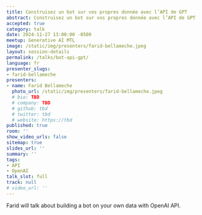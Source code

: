 ```yaml
---
title: Construisez un bot sur vos propres donnée avec l’API de GPT
abstract: Construisez un bot sur vos propres donnée avec l’API de GPT
accepted: true
category: talk
date: 2024-11-27 13:00:00 -0500
meetup: Generative AI MTL
image: /static/img/presenters/farid-bellameche.jpeg
layout: session-details
permalink: /talks/bot-api-gpt/
language: fr
presenter_slugs:
- farid-bellameche
presenters:
- name: Farid Bellameche
  photo_url: /static/img/presenters/farid-bellameche.jpeg
  # bio: TBD
  # company: TBD
  # github: tbd
  # twitter: tbd
  # website: https://tbd
published: true
room: ''
show_video_urls: false
sitemap: true
slides_url: ''
summary: ''
tags:
- API
- OpenAI
talk_slot: full
track: null
# video_url: ''
---
```


Farid will talk about building a bot on your own data with OpenAI API.
